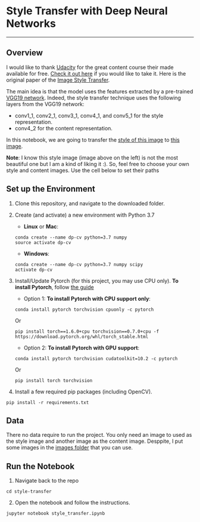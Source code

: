 
# Style Transfer with Deep Neural Networks

---
## Overview

I would like to thank [Udacity](www.udacity.com) for the great content course their made available for free. [Check it out here]() if you would like to take it. Here is the original paper of the [Image Style Transfer](https://www.cv-foundation.org/openaccess/content_cvpr_2016/papers/Gatys_Image_Style_Transfer_CVPR_2016_paper.pdf).

The main idea is that the model uses the features extracted by a pre-trained [VGG19 network](https://arxiv.org/abs/1409.1556). Indeed, the style transfer technique uses the following layers from the VGG19 network:

* conv1_1, conv2_1, conv3_1, conv4_1, and conv5_1 for the style representation. 
* conv4_2 for the content representation.

In this notebook, we are going to transfer the [style of this image](./images/paint3.jpg) to [this image](./images/Me.jpg).


**Note**: I know this style image (image above on the left) is not the most beautiful one but I am a kind of liking it :). So, feel free to choose your own style and content images. Use the cell below to set their paths


## Set up the Environment 

1. Clone this repository, and navigate to the downloaded folder.

2. Create (and activate) a new environment with Python 3.7

	- __Linux__ or __Mac__: 
	```
	conda create --name dp-cv python=3.7 numpy
	source activate dp-cv
	```
	- __Windows__: 
	```
	conda create --name dp-cv python=3.7 numpy scipy
	activate dp-cv
	```

3. Install/Update Pytorch (for this project, you may use CPU only).
__To install Pytorch__, follow [the guide](https://pytorch.org/)
    - Option 1: __To install Pytorch with CPU support only__:
	```
	conda install pytorch torchvision cpuonly -c pytorch
    ```
    Or
    ```
    pip install torch==1.6.0+cpu torchvision==0.7.0+cpu -f https://download.pytorch.org/whl/torch_stable.html
	```
	- Option 2: __To install Pytorch with GPU support__:
	```
	conda install pytorch torchvision cudatoolkit=10.2 -c pytorch
    ```
    Or
    ```
    pip install torch torchvision
	```

4. Install a few required pip packages (including OpenCV).
```
pip install -r requirements.txt
```

## Data

There no data require to run the project. You only need an image to used as the style image and another image as the content image. Desppite, I put some images in the  [images folder](./images/) that you can use.


## Run the Notebook

1. Navigate back to the repo
```shell
cd style-transfer
```

2. Open the notebook and follow the instructions.
```shell
jupyter notebook style_transfer.ipynb
```
